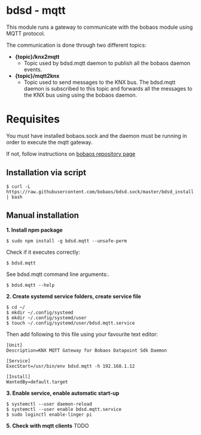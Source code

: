 # bdsd - mqtt

This module runs a gateway to communicate with the bobaos module using MQTT protocol.

The communication is done through two different topics:

* **{topic}/knx2mqtt**
  * Topic used by bdsd.mqtt daemon to publish all the bobaos daemon events. 
* **{topic}/mqtt2knx**
  * Topic used to send messages to the KNX bus. The bdsd.mqtt daemon is subscribed to this topic and forwards all the messages to the KNX bus using using the bobaos daemon.


# Requisites

You must have installed bobaos.sock and the daemon must be running in order to execute the mqtt gateway.

If not, follow instructions on [bobaos repository page](https://github.com/shabunin/bobaos#installation)

## Installation via script

```
$ curl -L https://raw.githubusercontent.com/bobaos/bdsd.sock/master/bdsd_install.sh | bash
```

## Manual installation

**1. Install npm package**

```
$ sudo npm install -g bdsd.mqtt --unsafe-perm
```

Check if it executes correctly:

```
$ bdsd.mqtt
```

See bdsd.mqtt command line arguments:.

```
$ bdsd.mqtt --help
```

**2. Create systemd service folders, create service file**

```
$ cd ~/
$ mkdir ~/.config/systemd
$ mkdir ~/.config/systemd/user
$ touch ~/.config/systemd/user/bdsd.mqtt.service
```

Then add following to this file using your favourite text editor:

```
[Unit]
Description=KNX MQTT Gateway for Bobaos Datapoint Sdk Daemon

[Service]
ExecStart=/usr/bin/env bdsd.mqtt -h 192.168.1.12

[Install]
WantedBy=default.target
```

**3. Enable service, enable automatic start-up**

```
$ systemctl --user daemon-reload
$ systemctl --user enable bdsd.mqtt.service
$ sudo loginctl enable-linger pi
```


**5. Check with mqtt clients**
TODO
